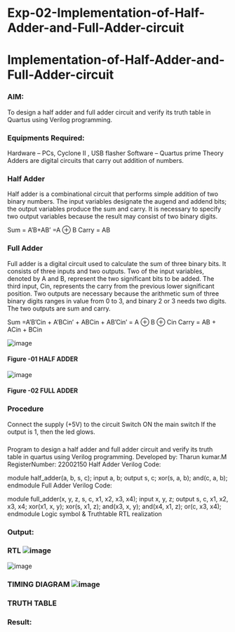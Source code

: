 # Exp-02-Implementation-of-Half-Adder-and-Full-Adder-circuit

# Implementation-of-Half-Adder-and-Full-Adder-circuit
### AIM:
To design a half adder and full adder circuit and verify its truth table in Quartus using Verilog programming.

### Equipments Required:
Hardware – PCs, Cyclone II , USB flasher
Software – Quartus prime
Theory
Adders are digital circuits that carry out addition of numbers.

### Half Adder
Half adder is a combinational circuit that performs simple addition of two binary numbers. The input variables designate the augend and addend bits; the output variables produce the sum and carry. It is necessary to specify two output variables because the result may consist of two binary digits.

Sum = A’B+AB’ =A ⊕ B Carry = AB

### Full Adder
Full adder is a digital circuit used to calculate the sum of three binary bits. It consists of three inputs and two outputs. Two of the input variables, denoted by A and B, represent the two significant bits to be added. The third input, Cin, represents the carry from the previous lower significant position. Two outputs are necessary because the arithmetic sum of three binary digits ranges in value from 0 to 3, and binary 2 or 3 needs two digits. The two outputs are sum and carry.

Sum =A’B’Cin + A’BCin’ + ABCin + AB’Cin’ = A ⊕ B ⊕ Cin Carry = AB + ACin + BCin

 ![image](https://user-images.githubusercontent.com/36288975/163552156-a13e5a56-c638-4110-97d9-8896907c8d25.png)

#### Figure -01 HALF ADDER 


![image](https://user-images.githubusercontent.com/36288975/163552057-b3547877-6d07-45b4-b7e0-bcfebfad9e1d.png)

#### Figure -02 FULL ADDER 

### Procedure

Connect the supply (+5V) to the circuit
Switch ON the main switch
If the output is 1, then the led glows.
###
Program to design a half adder and full adder circuit and verify its truth table in quartus using Verilog programming.
Developed by: Tharun kumar.M
RegisterNumber: 22002150 
Half Adder Verilog Code:

module half_adder(a, b, s, c);
input a, b;
output s, c;
xor(s, a, b);
and(c, a, b);
endmodule
Full Adder Verilog Code:

module full_adder(x, y, z, s, c, x1, x2, x3, x4);
input x, y, z;
output s, c, x1, x2, x3, x4;
xor(x1, x, y);
xor(s, x1, z);
and(x3, x, y);
and(x4, x1, z);
or(c, x3, x4);
endmodule
Logic symbol & Truthtable
RTL realization

### Output:
### RTL ![image](https://user-images.githubusercontent.com/123470785/214309425-c86a3e23-373a-46e3-a20c-e15ec40374f3.png)
![image](https://user-images.githubusercontent.com/123470785/214309622-f1d950f9-68f4-4d0c-a548-222d883649b6.png)

### TIMING DIAGRAM ![image](https://user-images.githubusercontent.com/123470785/214309809-2f94b772-ddfe-4219-98c0-21288893e2b5.png)



### TRUTH TABLE 

### Result:
